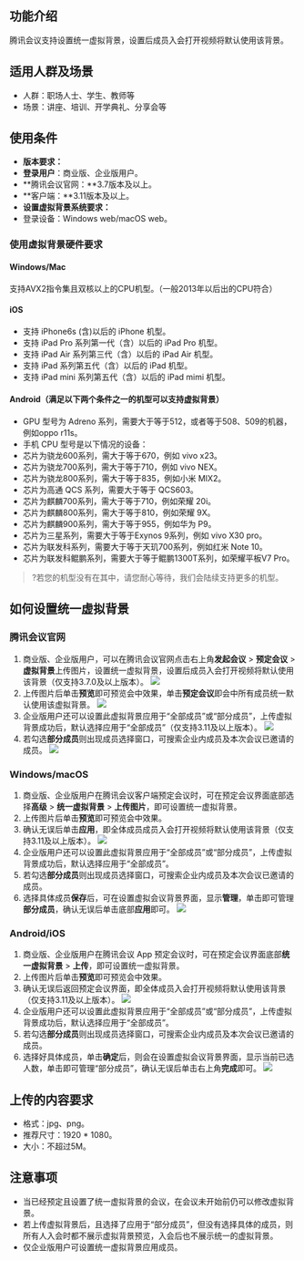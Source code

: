 ## 功能介绍
腾讯会议支持设置统一虚拟背景，设置后成员入会打开视频将默认使用该背景。

## 适用人群及场景
- 人群：职场人士、学生、教师等
- 场景：讲座、培训、开学典礼、分享会等


## 使用条件
- **版本要求：**
 - **登录用户**：商业版、企业版用户。
 - **腾讯会议官网：**3.7版本及以上。
 - **客户端：**3.11版本及以上。
- **设置虚拟背景系统要求：**
 - 登录设备：Windows web/macOS web。

### 使用虚拟背景硬件要求
#### Windows/Mac
支持AVX2指令集且双核以上的CPU机型。（一般2013年以后出的CPU符合）

#### iOS
- 支持 iPhone6s (含)以后的 iPhone 机型。
- 支持 iPad Pro 系列第一代（含）以后的 iPad Pro 机型。
- 支持 iPad Air 系列第三代（含）以后的 iPad Air 机型。
- 支持 iPad 系列第五代（含）以后的 iPad 机型。
- 支持 iPad mini 系列第五代（含）以后的 iPad mimi 机型。

#### Android（满足以下两个条件之一的机型可以支持虚拟背景）
- GPU 型号为 Adreno 系列，需要大于等于512，或者等于508、509的机器，例如oppo r11s。
- 手机 CPU 型号是以下情况的设备：
 - 芯片为骁龙600系列，需大于等于670，例如 vivo x23。
 - 芯片为骁龙700系列，需大于等于710，例如 vivo NEX。
 - 芯片为骁龙800系列，需大于等于835，例如小米 MIX2。
 - 芯片为高通 QCS 系列，需要大于等于 QCS603。
 - 芯片为麒麟700系列，需大于等于710，例如荣耀 20i。
 - 芯片为麒麟800系列，需大于等于810，例如荣耀 9X。
 - 芯片为麒麟900系列，需大于等于955，例如华为 P9。
 - 芯片为三星系列，需要大于等于Exynos 9系列，例如 vivo X30 pro。
 - 芯片为联发科系列，需要大于等于天玑700系列，例如红米 Note 10。
 - 芯片为联发科鲲鹏系列，需要大于等于鲲鹏1300T系列，如荣耀平板V7 Pro。
   
>?若您的机型没有在其中，请您耐心等待，我们会陆续支持更多的机型。

## 如何设置统一虚拟背景
### 腾讯会议官网
1. 商业版、企业版用户，可以在腾讯会议官网点击右上角**发起会议** > **预定会议** > **虚拟背景**上传图片，设置统一虚拟背景，设置后成员入会打开视频将默认使用该背景（仅支持3.7.0及以上版本）。
![](https://qcloudimg.tencent-cloud.cn/raw/eeb20841b8b4d744cb6eea5d02bcacce.png)
2. 上传图片后单击**预览**即可预览会中效果，单击**预定会议**即会中所有成员统一默认使用该虚拟背景。
![](https://qcloudimg.tencent-cloud.cn/raw/3cf2fefb267de7a1db18fa12695244a7.png)
3. 企业版用户还可以设置此虚拟背景应用于“全部成员”或“部分成员”，上传虚拟背景成功后，默认选择应用于“全部成员”（仅支持3.11及以上版本）。
![](https://qcloudimg.tencent-cloud.cn/raw/60da2458ff1521bb2067b47b5c46ca60.png)
4. 若勾选**部分成员**则出现成员选择窗口，可搜索企业内成员及本次会议已邀请的成员。
![](https://qcloudimg.tencent-cloud.cn/raw/d454ddab581a8d937a87d0c7b00f8df2.png)

### Windows/macOS
1. 商业版、企业版用户在腾讯会议客户端预定会议时，可在预定会议界面底部选择**高级** > **统一虚拟背景** > **上传图片**，即可设置统一虚拟背景。
2. 上传图片后单击**预览**即可预览会中效果。
3. 确认无误后单击**应用**，即全体成员成员入会打开视频将默认使用该背景（仅支持3.11及以上版本）。
![](https://qcloudimg.tencent-cloud.cn/raw/ca2d11e49263db61f31f90692ad91872.png)
4. 企业版用户还可以设置此虚拟背景应用于“全部成员”或“部分成员”，上传虚拟背景成功后，默认选择应用于“全部成员”。
5. 若勾选**部分成员**则出现成员选择窗口，可搜索企业内成员及本次会议已邀请的成员。
6. 选择具体成员**保存**后，可在设置虚拟会议背景界面，显示**管理**，单击即可管理**部分成员**，确认无误后单击底部**应用**即可。
![](https://qcloudimg.tencent-cloud.cn/raw/f12d9fbc1374631d9ecca024a7ddc518.png)

### Android/iOS
1. 商业版、企业版用户在腾讯会议 App 预定会议时，可在预定会议界面底部**统一虚拟背景** > **上传**，即可设置统一虚拟背景。
2. 上传图片后单击**预览**即可预览会中效果。
3. 确认无误后返回预定会议界面，即全体成员入会打开视频将默认使用该背景（仅支持3.11及以上版本）。
![](https://qcloudimg.tencent-cloud.cn/raw/9566d8429cb04b49cbd6e0894efe4f92.png)
4. 企业版用户还可以设置此虚拟背景应用于“全部成员”或“部分成员”，上传虚拟背景成功后，默认选择应用于“全部成员”。
5. 若勾选**部分成员**则出现成员选择窗口，可搜索企业内成员及本次会议已邀请的成员。
6. 选择好具体成员，单击**确定**后，则会在设置虚拟会议背景界面，显示当前已选人数，单击即可管理“部分成员”，确认无误后单击右上角**完成**即可。
![](https://qcloudimg.tencent-cloud.cn/raw/50271f73ffc14dcb40cbf42c80891fea.png)

## 上传的内容要求
- 格式：jpg、png。
- 推荐尺寸：1920 * 1080。
- 大小：不超过5M。

## 注意事项
- 当已经预定且设置了统一虚拟背景的会议，在会议未开始前仍可以修改虚拟背景。
- 若上传虚拟背景后，且选择了应用于“部分成员”，但没有选择具体的成员，则所有人入会时都不展示虚拟背景预览，入会后也不展示统一的虚拟背景。
- 仅企业版用户可设置统一虚拟背景应用成员。

